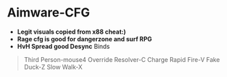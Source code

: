 # Aimware-CFG
- **Legit visuals copied from x88 cheat:)** 
- **Rage cfg is good for dangerzone and surf RPG**
- **HvH Spread good Desync**
Binds
 > Third Person-mouse4
 > Override Resolver-C
 > Charge Rapid Fire-V
 > Fake Duck-Z
 > Slow Walk-X

